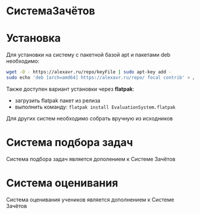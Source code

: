 # СистемаЗачётов
# Установка
Для установки на систему с пакетной базой apt и пакетами deb необходимо:
```bash
wget -O - https://alexavr.ru/repo/keyFile | sudo apt-key add -
sudo echo 'deb [arch=amd64] https://alexavr.ru/repo/ focal contrib' > /etc/apt/sources.list.d/myrepos.list
```
Также доступен вариант установки через **flatpak**:
- загрузить flatpak пакет из релиза
- выполнить команду: ```flatpak install EvaluationSystem.flatpak```

Для других систем необходимо собрать вручную из исходников

# Система подбора задач
Система подбора задач является дополением к Системе Зачётов

# Система оценивания
Система оценивания учеников является дополнением к Системе Зачётов
